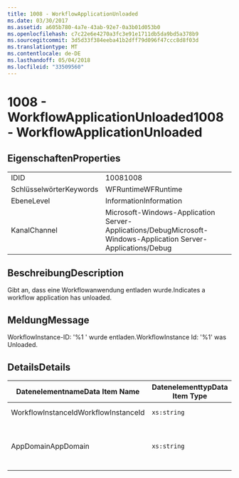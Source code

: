 ```yaml
---
title: 1008 - WorkflowApplicationUnloaded
ms.date: 03/30/2017
ms.assetid: a605b780-4a7e-43ab-92e7-0a3b01d053b0
ms.openlocfilehash: c7c22e6e4270a3fc3e91e1711db5da9bd5a378b9
ms.sourcegitcommit: 3d5d33f384eeba41b2dff79d096f47ccc8d8f03d
ms.translationtype: MT
ms.contentlocale: de-DE
ms.lasthandoff: 05/04/2018
ms.locfileid: "33509560"
---
```

# <a name="1008---workflowapplicationunloaded"></a><span data-ttu-id="d42cd-102">1008 - WorkflowApplicationUnloaded</span><span class="sxs-lookup"><span data-stu-id="d42cd-102">1008 - WorkflowApplicationUnloaded</span></span>
## <a name="properties"></a><span data-ttu-id="d42cd-103">Eigenschaften</span><span class="sxs-lookup"><span data-stu-id="d42cd-103">Properties</span></span>  
  
|||  
|-|-|  
|<span data-ttu-id="d42cd-104">ID</span><span class="sxs-lookup"><span data-stu-id="d42cd-104">ID</span></span>|<span data-ttu-id="d42cd-105">1008</span><span class="sxs-lookup"><span data-stu-id="d42cd-105">1008</span></span>|  
|<span data-ttu-id="d42cd-106">Schlüsselwörter</span><span class="sxs-lookup"><span data-stu-id="d42cd-106">Keywords</span></span>|<span data-ttu-id="d42cd-107">WFRuntime</span><span class="sxs-lookup"><span data-stu-id="d42cd-107">WFRuntime</span></span>|  
|<span data-ttu-id="d42cd-108">Ebene</span><span class="sxs-lookup"><span data-stu-id="d42cd-108">Level</span></span>|<span data-ttu-id="d42cd-109">Information</span><span class="sxs-lookup"><span data-stu-id="d42cd-109">Information</span></span>|  
|<span data-ttu-id="d42cd-110">Kanal</span><span class="sxs-lookup"><span data-stu-id="d42cd-110">Channel</span></span>|<span data-ttu-id="d42cd-111">Microsoft-Windows-Application Server-Applications/Debug</span><span class="sxs-lookup"><span data-stu-id="d42cd-111">Microsoft-Windows-Application Server-Applications/Debug</span></span>|  
  
## <a name="description"></a><span data-ttu-id="d42cd-112">Beschreibung</span><span class="sxs-lookup"><span data-stu-id="d42cd-112">Description</span></span>  
 <span data-ttu-id="d42cd-113">Gibt an, dass eine Workflowanwendung entladen wurde.</span><span class="sxs-lookup"><span data-stu-id="d42cd-113">Indicates a workflow application has unloaded.</span></span>  
  
## <a name="message"></a><span data-ttu-id="d42cd-114">Meldung</span><span class="sxs-lookup"><span data-stu-id="d42cd-114">Message</span></span>  
 <span data-ttu-id="d42cd-115">WorkflowInstance-ID: '%1 ' wurde entladen.</span><span class="sxs-lookup"><span data-stu-id="d42cd-115">WorkflowInstance Id: '%1' was Unloaded.</span></span>  
  
## <a name="details"></a><span data-ttu-id="d42cd-116">Details</span><span class="sxs-lookup"><span data-stu-id="d42cd-116">Details</span></span>  
  
|<span data-ttu-id="d42cd-117">Datenelementname</span><span class="sxs-lookup"><span data-stu-id="d42cd-117">Data Item Name</span></span>|<span data-ttu-id="d42cd-118">Datenelementtyp</span><span class="sxs-lookup"><span data-stu-id="d42cd-118">Data Item Type</span></span>|<span data-ttu-id="d42cd-119">Beschreibung</span><span class="sxs-lookup"><span data-stu-id="d42cd-119">Description</span></span>|  
|--------------------|--------------------|-----------------|  
|<span data-ttu-id="d42cd-120">WorkflowInstanceId</span><span class="sxs-lookup"><span data-stu-id="d42cd-120">WorkflowInstanceId</span></span>|`xs:string`|<span data-ttu-id="d42cd-121">Die Instanz-ID für den Workflow.</span><span class="sxs-lookup"><span data-stu-id="d42cd-121">The instance id for the workflow</span></span>|  
|<span data-ttu-id="d42cd-122">AppDomain</span><span class="sxs-lookup"><span data-stu-id="d42cd-122">AppDomain</span></span>|`xs:string`|<span data-ttu-id="d42cd-123">Die von AppDomain.CurrentDomain.FriendlyName zurückgegebene Zeichenfolge.</span><span class="sxs-lookup"><span data-stu-id="d42cd-123">The string returned by AppDomain.CurrentDomain.FriendlyName.</span></span>|
